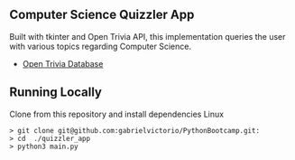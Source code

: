 ## Computer Science Quizzler App 

Built with tkinter and Open Trivia API, this implementation queries the user with various topics regarding Computer Science. 

- [Open Trivia Database](https://opentdb.com/api_config.php)

## Running Locally 

Clone from this repository and install dependencies
Linux
```
> git clone git@github.com:gabrielvictorio/PythonBootcamp.git:
> cd  ./quizzler_app
> python3 main.py
```
